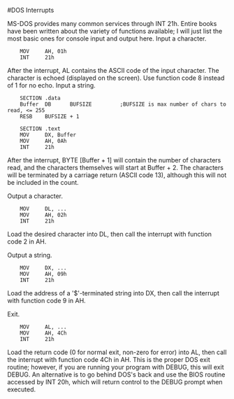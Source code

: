 #DOS Interrupts

MS-DOS provides many common services through INT 21h. Entire books have been written about the variety of functions available; I will just list the most basic ones for console input and output here.
Input a character.

        MOV     AH, 01h
        INT     21h
        
After the interrupt, AL contains the ASCII code of the input character. The character is echoed (displayed on the screen). Use function code 8 instead of 1 for no echo.
Input a string.

        SECTION .data
        Buffer  DB      BUFSIZE         ;BUFSIZE is max number of chars to read, <= 255
        RESB    BUFSIZE + 1

        SECTION .text
        MOV     DX, Buffer
        MOV     AH, 0Ah
        INT     21h

After the interrupt, BYTE [Buffer + 1] will contain the number of characters read, and the characters themselves will start at Buffer + 2. The characters will be terminated by a carriage return (ASCII code 13), although this will not be included in the count.

Output a character.

        MOV     DL, ...
        MOV     AH, 02h
        INT     21h

Load the desired character into DL, then call the interrupt with function code 2 in AH.

Output a string.

        MOV     DX, ...
        MOV     AH, 09h
        INT     21h

Load the address of a '$'-terminated string into DX, then call the interrupt with function code 9 in AH.

Exit.

        MOV     AL, ...
        MOV     AH, 4Ch
        INT     21h

Load the return code (0 for normal exit, non-zero for error) into AL, then call the interrupt with function code 4Ch in AH. This is the proper DOS exit routine; however, if you are running your program with DEBUG, this will exit DEBUG. An alternative is to go behind DOS's back and use the BIOS routine accessed by INT 20h, which will return control to the DEBUG prompt when executed.
